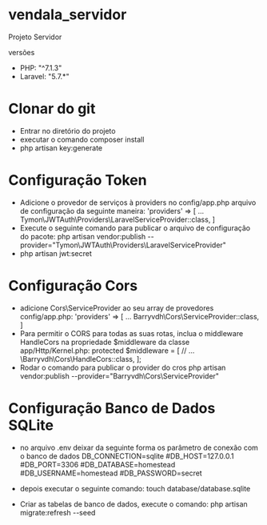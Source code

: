 # vendala_servidor
Projeto Servidor

versões
- PHP: "^7.1.3"
- Laravel: "5.7.*"

# Clonar do git
- Entrar no diretório do projeto
- executar o comando composer install
- php artisan key:generate

# Configuração Token
 - Adicione o provedor de serviços à providers no config/app.php arquivo de configuração da seguinte maneira:
'providers' => [
    ...
    Tymon\JWTAuth\Providers\LaravelServiceProvider::class,
]
- Execute o seguinte comando para publicar o arquivo de configuração do pacote:
php artisan vendor:publish --provider="Tymon\JWTAuth\Providers\LaravelServiceProvider"
- php artisan jwt:secret

# Configuração Cors
 - adicione Cors\ServiceProvider ao seu array de provedores config/app.php:
'providers' => [
    ...
    Barryvdh\Cors\ServiceProvider::class,
]
- Para permitir o CORS para todas as suas rotas, inclua o middleware HandleCors na propriedade $middleware da classe app/Http/Kernel.php:
protected $middleware = [
    // ...
    \Barryvdh\Cors\HandleCors::class,
];
- Rodar o comando para publicar o provider do cros
php artisan vendor:publish --provider="Barryvdh\Cors\ServiceProvider"

# Configuração Banco de Dados SQLite
- no arquivo .env deixar da seguinte forma os parâmetro de conexão com o banco de dados
DB_CONNECTION=sqlite
#DB_HOST=127.0.0.1
#DB_PORT=3306
#DB_DATABASE=homestead
#DB_USERNAME=homestead
#DB_PASSWORD=secret

- depois executar o seguinte comando:
touch database/database.sqlite
- Criar as tabelas de banco de dados, execute o comando:
php artisan migrate:refresh --seed



